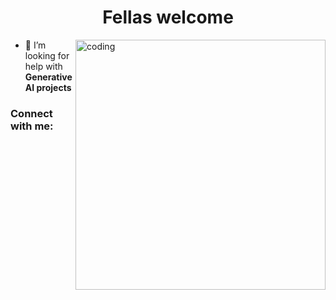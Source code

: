 <h1 align="center">Fellas welcome </h1>

<img align= "right" alt= "coding" width="400" src= "![ryan-gosling](https://github.com/user-attachments/assets/1ae2ecab-960b-41fb-b0aa-2a280f83d363)">


- 🤝 I’m looking for help with **Generative AI projects**

<h3 align="left">Connect with me:</h3>
<p align="left">
</p>

